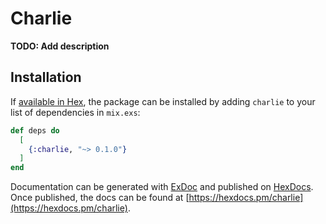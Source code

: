 # Charlie

**TODO: Add description**

## Installation

If [available in Hex](https://hex.pm/docs/publish), the package can be installed
by adding `charlie` to your list of dependencies in `mix.exs`:

```elixir
def deps do
  [
    {:charlie, "~> 0.1.0"}
  ]
end
```

Documentation can be generated with [ExDoc](https://github.com/elixir-lang/ex_doc)
and published on [HexDocs](https://hexdocs.pm). Once published, the docs can
be found at [https://hexdocs.pm/charlie](https://hexdocs.pm/charlie).

